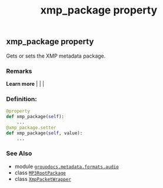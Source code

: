 ﻿---
title: xmp_package property
second_title: GroupDocs.Metadata for Python via .NET API References
description: 
type: docs
url: /python-net/groupdocs.metadata.formats.audio/mp3rootpackage/xmp_package/
is_root: false
weight: 210
---

## xmp_package property


Gets or sets the XMP metadata package.

### Remarks 


**Learn more** |
|
 |
### Definition:
```python
@property
def xmp_package(self):
    ...
@xmp_package.setter
def xmp_package(self, value):
    ...
```

### See Also
* module [`groupdocs.metadata.formats.audio`](../../)
* class [`MP3RootPackage`](/metadata/python-net/groupdocs.metadata.formats.audio/mp3rootpackage)
* class [`XmpPacketWrapper`](/metadata/python-net/groupdocs.metadata.standards.xmp/xmppacketwrapper)
